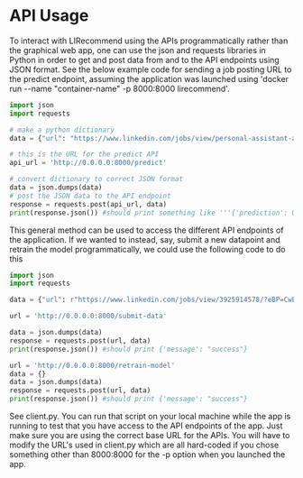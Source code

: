 # API Usage

To interact with LIRecommend using the APIs programmatically rather than the graphical web app, one can use the json and requests libraries in Python in order to get and post data from and to the API endpoints using JSON format. See the below example code for sending a job posting URL to the predict endpoint, assuming the application was launched using 'docker run --name "container-name" -p 8000:8000 lirecommend'. 

```python
import json
import requests

# make a python dictionary
data = {"url": "https://www.linkedin.com/jobs/view/personal-assistant-at-insight-global-3937766346?position=2&pageNum=0&refId=sJXzlkIukBcy5NXp3x8bVg%3D%3D&trackingId=AtpylxKn25MVI210uE9ibw%3D%3D&trk=public_jobs_jserp-result_search-card"}

# this is the URL for the predict API
api_url = 'http://0.0.0.0:8000/predict'

# convert dictionary to correct JSON format
data = json.dumps(data)
# post the JSON data to the API endpoint
response = requests.post(api_url, data)
print(response.json()) #should print something like '''{'prediction': 0, 'color': '#c03131'}'''
```

This general method can be used to access the different API endpoints of the application. If we wanted to instead, say, submit a new datapoint and retrain the model programmatically, we could use the following code to do this 

```python
import json
import requests

data = {"url": r"https://www.linkedin.com/jobs/view/3925914578/?eBP=CwEAAAGPnVJq4Sql2Ejms8Dr3vRvAk4WQ4CPVxc6KhpcL4-xa-p4ZprNzPzCSUVO7TQFap_5q_B_Iq_-tyUpKBo19f5Htfrj7wBGwLGYjIeLMcTZOsYGPNksfQ2tsu7tllyHJXll_Al2SkKJZf4XgQs7lPTJ8hH_aBs_qZvvGdAujhoH5h7n2f_QdCxItR4nMFsCsaW57r9Jjjfx7GKPvf1Jsh2iUU6ebYIzaLespuKjk5HImQpAOUt5YSC29Fb20kwPWFEbNNVdNsAHc541e6cwmfPLeiNG8mC3BBFsOwMKp89EtsFMSpz6Z92tt36dAfKbDp-dfDvIB1basLcStm60zZozHg768CiEYgR8Du8fgX0EclH01kE68dWxT1swZgqSQ8kuvZ0-rUCLvr6ihepCr_ay&refId=hJLm0lmb2Bzthp5YAjBDzA%3D%3D&trackingId=F4J6Rg8PlEn%2FYbYFRIiomA%3D%3D&trk=flagship3_jobs_discovery_jymbii", "rating": 2}

url = 'http://0.0.0.0:8000/submit-data'

data = json.dumps(data)
response = requests.post(url, data)
print(response.json()) #should print {'message': "success"}

url = 'http://0.0.0.0:8000/retrain-model'
data = {}
data = json.dumps(data)
response = requests.post(url, data)
print(response.json()) #should print {'message': "success"}
```

See client.py. You can run that script on your local machine while the app is running to test that you have access to the API endpoints of the app. Just make sure you are using the correct base URL for the APIs. You will have to modify the URL's used in client.py which are all hard-coded if you chose something other than 8000:8000 for the -p option when you launched the app. 

